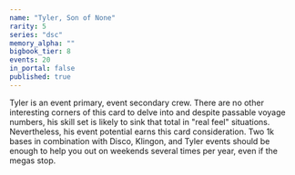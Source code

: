 ```yaml
---
name: "Tyler, Son of None"
rarity: 5
series: "dsc"
memory_alpha: ""
bigbook_tier: 8
events: 20
in_portal: false
published: true
---
```


Tyler is an event primary, event secondary crew. There are no other interesting corners of this card to delve into and despite passable voyage numbers, his skill set is likely to sink that total in "real feel" situations. Nevertheless, his event potential earns this card consideration. Two 1k bases in combination with Disco, Klingon, and Tyler events should be enough to help you out on weekends several times per year, even if the megas stop.
